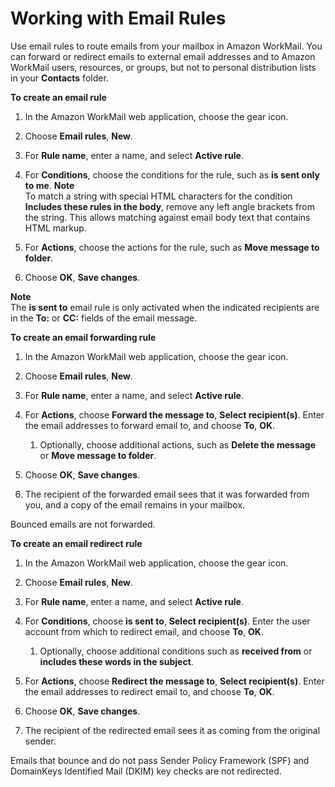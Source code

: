 # Working with Email Rules<a name="email-rules"></a>

Use email rules to route emails from your mailbox in Amazon WorkMail\. You can forward or redirect emails to external email addresses and to Amazon WorkMail users, resources, or groups, but not to personal distribution lists in your **Contacts** folder\. 

**To create an email rule**

1. In the Amazon WorkMail web application, choose the gear icon\.

1. Choose **Email rules**, **New**\.

1. For **Rule name**, enter a name, and select **Active rule**\.

1. For **Conditions**, choose the conditions for the rule, such as **is sent only to me**\.
**Note**  
To match a string with special HTML characters for the condition **Includes these rules in the body**, remove any left angle brackets from the string\. This allows matching against email body text that contains HTML markup\.

1. For **Actions**, choose the actions for the rule, such as **Move message to folder**\.

1. Choose **OK**, **Save changes**\.

**Note**  
The **is sent to** email rule is only activated when the indicated recipients are in the **To:** or **CC:** fields of the email message\.

**To create an email forwarding rule**

1. In the Amazon WorkMail web application, choose the gear icon\.

1. Choose **Email rules**, **New**\.

1. For **Rule name**, enter a name, and select **Active rule**\.

1. For **Actions**, choose **Forward the message to**, **Select recipient\(s\)**\. Enter the email addresses to forward email to, and choose **To**, **OK**\.

   1. Optionally, choose additional actions, such as **Delete the message** or **Move message to folder**\.

1. Choose **OK**, **Save changes**\.

1. The recipient of the forwarded email sees that it was forwarded from you, and a copy of the email remains in your mailbox\.

Bounced emails are not forwarded\.

**To create an email redirect rule**

1. In the Amazon WorkMail web application, choose the gear icon\.

1. Choose **Email rules**, **New**\.

1. For **Rule name**, enter a name, and select **Active rule**\.

1. For **Conditions**, choose **is sent to**, **Select recipient\(s\)**\. Enter the user account from which to redirect email, and choose **To**, **OK**\. 

   1. Optionally, choose additional conditions such as **received from** or **includes these words in the subject**\.

1. For **Actions**, choose **Redirect the message to**, **Select recipient\(s\)**\. Enter the email addresses to redirect email to, and choose **To**, **OK**\.

1. Choose **OK**, **Save changes**\.

1. The recipient of the redirected email sees it as coming from the original sender\.

Emails that bounce and do not pass Sender Policy Framework \(SPF\) and DomainKeys Identified Mail \(DKIM\) key checks are not redirected\.